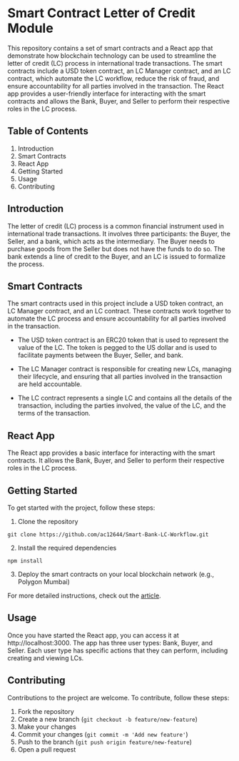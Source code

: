 # Smart Contract Letter of Credit Module

This repository contains a set of smart contracts and a React app that demonstrate how blockchain technology can be used to streamline the letter of credit (LC) process in international trade transactions. The smart contracts include a USD token contract, an LC Manager contract, and an LC contract, which automate the LC workflow, reduce the risk of fraud, and ensure accountability for all parties involved in the transaction. The React app provides a user-friendly interface for interacting with the smart contracts and allows the Bank, Buyer, and Seller to perform their respective roles in the LC process.

## Table of Contents

1. Introduction
2. Smart Contracts
3. React App
4. Getting Started
5. Usage
6. Contributing

## Introduction

The letter of credit (LC) process is a common financial instrument used in international trade transactions. It involves three participants: the Buyer, the Seller, and a bank, which acts as the intermediary. The Buyer needs to purchase goods from the Seller but does not have the funds to do so. The bank extends a line of credit to the Buyer, and an LC is issued to formalize the process.

## Smart Contracts

The smart contracts used in this project include a USD token contract, an LC Manager contract, and an LC contract. These contracts work together to automate the LC process and ensure accountability for all parties involved in the transaction.

- The USD token contract is an ERC20 token that is used to represent the value of the LC. The token is pegged to the US dollar and is used to facilitate payments between the Buyer, Seller, and bank.

- The LC Manager contract is responsible for creating new LCs, managing their lifecycle, and ensuring that all parties involved in the transaction are held accountable.

- The LC contract represents a single LC and contains all the details of the transaction, including the parties involved, the value of the LC, and the terms of the transaction.

## React App

The React app provides a basic interface for interacting with the smart contracts. It allows the Bank, Buyer, and Seller to perform their respective roles in the LC process.

## Getting Started

To get started with the project, follow these steps:

1. Clone the repository

```
git clone https://github.com/ac12644/Smart-Bank-LC-Workflow.git
```

2. Install the required dependencies

```
npm install
```

3. Deploy the smart contracts on your local blockchain network (e.g., Polygon Mumbai)

For more detailed instructions, check out the [article](https://github.com/ac12644).

## Usage

Once you have started the React app, you can access it at http://localhost:3000. The app has three user types: Bank, Buyer, and Seller. Each user type has specific actions that they can perform, including creating and viewing LCs.

## Contributing

Contributions to the project are welcome. To contribute, follow these steps:

1. Fork the repository
2. Create a new branch (`git checkout -b feature/new-feature`)
3. Make your changes
4. Commit your changes (`git commit -m 'Add new feature'`)
5. Push to the branch (`git push origin feature/new-feature`)
6. Open a pull request
